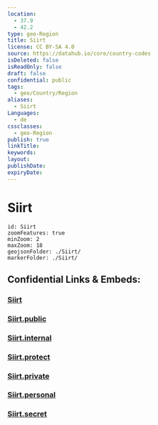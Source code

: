 ```yaml
---
location:
  - 37.9
  - 42.2
type: geo-Region
title: Siirt
license: CC BY-SA 4.0
source: https://datahub.io/core/country-codes
isDeleted: false
isReadOnly: false
draft: false
confidential: public
tags:
  - geo/Country/Region
aliases:
  - Siirt
Languages:
  - de
cssclasses:
  - geo-Region
publish: true
linkTitle:
keywords:
layout:
publishDate:
expiryDate:
---
```


# Siirt

```leaflet
id: Siirt
zoomFeatures: true 
minZoom: 2 
maxZoom: 18
geojsonFolder: ./Siirt/
markerFolder: ./Siirt/
```


## Confidential Links & Embeds: 

### [Siirt](/_Standards/Earth/Continent/Europe/Europe~East/Turkey/Provinces~Turkey/Siirt.md) 

### [Siirt.public](/_public/Earth/Continent/Europe/Europe~East/Turkey/Provinces~Turkey/Siirt.public.md) 

### [Siirt.internal](/_internal/Earth/Continent/Europe/Europe~East/Turkey/Provinces~Turkey/Siirt.internal.md) 

### [Siirt.protect](/_protect/Earth/Continent/Europe/Europe~East/Turkey/Provinces~Turkey/Siirt.protect.md) 

### [Siirt.private](/_private/Earth/Continent/Europe/Europe~East/Turkey/Provinces~Turkey/Siirt.private.md) 

### [Siirt.personal](/_personal/Earth/Continent/Europe/Europe~East/Turkey/Provinces~Turkey/Siirt.personal.md) 

### [Siirt.secret](/_secret/Earth/Continent/Europe/Europe~East/Turkey/Provinces~Turkey/Siirt.secret.md)

